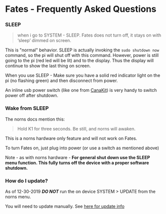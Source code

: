 # Fates - Frequently Asked Questions

### SLEEP

> when i go to SYSTEM - SLEEP. Fates does not turn off, it stays on with ‘sleep’ dimmed on screen.

This is "normal" behavior. SLEEP is actually invoking the `sudo shutdown now` command, so the pi will shut off with this command. However, power is still going to the pi (red led will be lit) and to the display. Thus the display will continue to show the last thing on screen.

When you use SLEEP - Make sure you have a solid red indicator light on the pi (no flashing green) and then disconnect from power.

An inline usb power switch (like one from [CanaKit](https://www.canakit.com/raspberry-pi-4-on-off-power-switch.html)) is very handy to switch power off after shutdown.

### Wake from SLEEP

The norns docs mention this:

> Hold K1 for three seconds. Be still, and norns will awaken.

This is a norns hardware only feature and will not work on Fates.

To turn Fates on, just plug into power (or use a switch as mentioned above)

Note - as with norns hardware - **For general shut down use the SLEEP menu function. This fully turns off the device with a proper software shutdown.**

### How do I update?

As of 12-30-2019 ***DO NOT*** run the on device SYSTEM > UPDATE from the norns menu. 

You will need to update manually. See [here for update info](https://github.com/okyeron/fates/releases)

